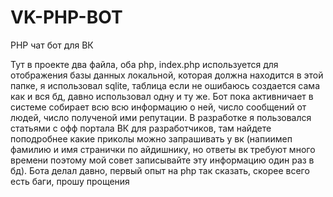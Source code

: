 # VK-PHP-BOT
PHP чат бот для ВК


Тут в проекте два файла, оба php, index.php используется для отображения базы данных локальной, которая должна находится в этой папке, я использовал sqlite, таблица если не ошибаюсь создается сама как и вся бд, давно использовал одну и ту же. Бот пока активничает в системе собирает всю всю информацию о ней, число сообщений от людей, число полученой ими репутации. В разработке я пользовался статьями с офф портала ВК для разработчиков, там найдете поподробнее какие приколы можно запрашивать у вк (напиимеп фамилию и имя странички по айдишнику, но ответы вк требуют много времени поэтому мой совет записывайте эту информацию один раз в бд). Бота делал давно, первый опыт на php так сказать, скорее всего есть баги, прошу прощения
